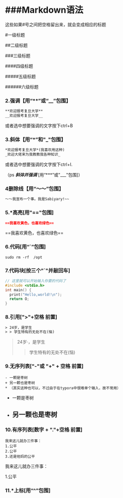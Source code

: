 # ###Markdown语法

这些如果#号之间把空格留出来，就会变成相应的标题

#一级标题

##二级标题

###三级标题

####四级标题

#####五级标题

######六级标题

###  2.强调【用“**”或“__”包围】

```markdown
**欢迎报考复旦大学**
__欢迎报考复旦大学__
```

或者选中想要强调的文字按下ctrl+B

### 3.斜体【用“*”和"_"包围】

```markdown
*欢迎报考复旦大学*(我喜欢用这种)
_欢迎大佬来为我教教我各种知识_
```

或者选中想要强调的文字按下ctrl+I.

（ps ***斜体并强调***  [用“***”或"___"包围]）



### 4删除线【用“～～”包围】

```markdown
～～我宣布一个事。我是Sabiyary!~~
```

### 5.*高亮[用"=="包围]

```markdown
==我喜欢黄色，也喜欢绿色==
```

==我喜欢黄色，也喜欢绿色==

### 6.代码[用“`”包围]

`sudo rm -rf  /opt`

### 7.代码块[按三个"`"并敲回车]

````c
// 这里就可以开始输入你要的代码了
#include <stdio.h>
int main() {
  print("Hello,world!\n");
  return O;
}
````

### 8.引用[">"+空格 前置]

````makefile
> 24岁，是学生
> > 学生特有的无处不在(恼)
````

>  24岁·，是学生
>
> > 学生特有的无处不在(恼)

### 9.无序列表["-"或 "+" + 空格 前置]

```
- 一颗是枣树
+ 另一颗也是枣树
* （其实这种也可以，不过由于在typora中很难单个输入，故不常用）
```

- 一颗是枣树

+ 另一颗也是枣树
  - 

### 10.有序列表[数字 + "."+空格 前置]

```
我来这儿就办三件事：
1.公平
2.公平
3.还是他妈的公平
```

我来这儿就办三件事：

1.公平

### 11.*上标[用“^”包围]

